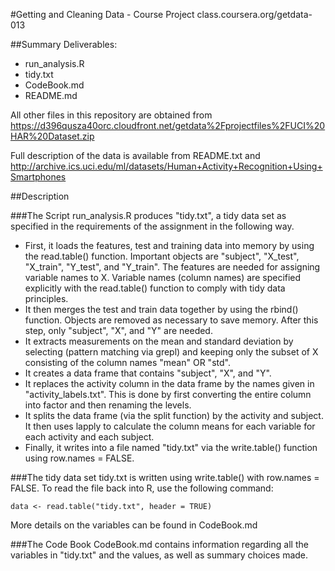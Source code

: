 #Getting and Cleaning Data - Course Project
class.coursera.org/getdata-013

##Summary
Deliverables:
* run_analysis.R
* tidy.txt
* CodeBook.md
* README.md


All other files in this repository are obtained from
https://d396qusza40orc.cloudfront.net/getdata%2Fprojectfiles%2FUCI%20HAR%20Dataset.zip

Full description of the data is available from README.txt and
http://archive.ics.uci.edu/ml/datasets/Human+Activity+Recognition+Using+Smartphones


##Description

###The Script
run_analysis.R produces "tidy.txt", a tidy data set as specified in the requirements of the assignment in the following way.
* First, it loads the features, test and training data into memory by using the read.table() function. Important objects are "subject", "X_test", "X_train", "Y_test", and "Y_train". The features are needed for assigning variable names to X. Variable names (column names) are specified explicitly with the read.table() function to comply with tidy data principles.
* It then merges the test and train data together by using the rbind() function. Objects are removed as necessary to save memory. After this step, only "subject", "X", and "Y" are needed.
* It extracts measurements on the mean and standard deviation by selecting (pattern matching via grepl) and keeping only the subset of X consisting of the column names "mean" OR "std".
* It creates a data frame that contains "subject", "X", and "Y".
* It replaces the activity column in the data frame by the names given in "activity_labels.txt". This is done by first converting the entire column into factor and then renaming the levels.
* It splits the data frame (via the split function) by the activity and subject. It then uses lapply to calculate the column means for each variable for each activity and each subject.
* Finally, it writes into a file named "tidy.txt" via the write.table() function using row.names = FALSE.

###The tidy data set
tidy.txt is written using write.table() with row.names = FALSE.
To read the file back into R, use the following command:
```{r}
data <- read.table("tidy.txt", header = TRUE)
```
More details on the variables can be found in CodeBook.md

###The Code Book
CodeBook.md contains information regarding all the variables in "tidy.txt" and the values, as well as summary choices made.